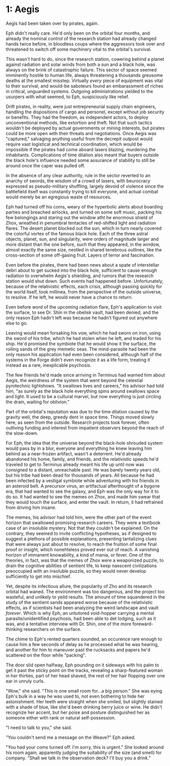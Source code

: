 # 1: Aegis

Aegis had been taken over by pirates, again.

Eph didn't really care. He'd only been on the orbital four months, and already the nominal control of the research station had already changed hands twice before, in bloodless coups where the aggressors took over and threatened to switch off some machinery vital to the orbital's survival.

This wasn't hard to do, since the research station, cowering behind a planet against radiation and solar winds from both a sun and a black hole, was always on the brink of catastrophic failure. This sector of space seemed imminently hostile to human life, always threatening a thousands greusome deaths at the smallest misstep. Virtually *every* piece of equipment was vital to their survival, and would-be saboteurs found an embarassment of riches in critical, unguarded systems. Outgoing administrations yielded to the usurpers with what seemed, to Eph, suspiciously like relief.

Drift pirates, in reality, were just entrepreneurial supply chain engineers, handling the dispositions of cargo and personel, except without job security or benefits. They had the freedom, as independent actors, to deploy unconventional methods, like extortion and theft. Not that such tactics wouldn't be deployed by actual governments or mining interests, but pirates could be more open with their threats and negotiations. Once Aegis was "captured," salvaging anything useful from the decrepit outpost would require vast logistical and technical coordination, which would be impossible if the pirates had come aboard lasers blazing, murdering the inhabitants. Complications of time dilation also meant that buyers outside the black hole's influence needed some assurance of stability to still be around once the caper was pulled off.

In the absence of any clear authority, rule in the sector reverted to an anarchy of swords, the wisdom of a crowd of lasers, with beurocracy expressed as pseudo-military shuffling, largely devoid of violence since the battlefield itself was constantly trying to kill everyone, and actual combat would merely be an egregious waste of resources.

Eph had turned off his coms, weary of the hyperbolic alerts about boarding parties and breached airlocks, and turned on some soft music, packing his few belongings and staring out the window atht he enormous shield of Zhox, wreathed in penumbral tentacles of red-shifted light and radiation flares. The desert planet blocked out the sun, which in turn nearly covered the colorful vortex of the famous black hole. Each of the three astral objects, planet, sun, and singularity, were orders of magnitude larger and more distant than the one before, such that they appeared, in the window, almost exactly the same size, nestled in shared tenebrous outlines, like the cross-section of some off-gasing fruit. Layers of terror and fascination.

Even before the pirates, there had been news about a spate of interstellar debri about to get sucked into the black hole, sufficient to cause enough radiation to overwhelm Aegis's shielding, and rumors that the research station would shut down. Such events had happened before. Unfortunately, because of the relativistic effects, each crisis, although passing quickly for the world itself, took millinea, from the perspective of the outside universe, to resolve. If he left, he would never have a chance to return.

Even before word of the upcoming radiation flare, Eph's application to visit the surface, to see Dr. Shin in the obelisk vault, had been denied, and the only reason Eph hadn't left was because he hadn't figured out anywhere else to go.

Leaving would mean forsaking his vow, which he had sworn on iron, using the sword of his tribe, which he had stolen when he left, and traded for his ship. He'd promised the symbiote that he would show it the surface, the roiling sands of the grey memetic seas. The mind-parasite had been the only reason his application had even been considered, although half of the systems in the Forge didn't even recognize it as a life form, treating it instead as a rare, inexplicable psychosis.

The few friends he'd made since arriving in Terminus had warned him about Aegis, the weirdness of the system that went beyond the celestial pyrotechnic lightshows. "It swallows lives and careers," his advisor had told him, "as surely as the black hole everything spins around swallows space and light. It used to be a cultural marvel, but now everything is just circling the drain, waiting for oblivion."

Part of the orbital's reputation was due to the time dilation caused by the gravity well, the deep, greedy dent in space time. Things moved slowly here, as seen from the outside. Research projects took forever, often outliving funding and interest from impatient observers beyond the reach of the slow-down.

For Eph, the idea that the universe beyond the black-hole shrouded system would pass by in a blur, everyone and everything he knew leaving him behind as a near-frozen artifact, wasn't a deterrent. He'd already abandoned his home, family, and friends, and the relativistic speeds he'd traveled to get to Terminus already meant his life up until now was consigned to a distant, unreachable past. He was barely twenty years old, but his tribe had been dead for thousands of years. All because he had been infected by a vestigal symbiote while adventuring with his friends in an asteroid belt. A precursor virus, an artifactual afterthought of a bygone era, that had wanted to see the galaxy, and Eph was the only way for it to do so. It had wanted to see the memes on Zhox, and made him swear that they would touch the surface, and enter the vault. In return, it had refrained from driving him insane.

The memes, his advisor had told him, were the other part of the event horizon that swallowed promising research careers. They were a textbook case of an insoluble mystery. Not that they couldn't be explained. On the contrary, they seemed to invite conflicting hypotheses, as if designed to suggest a plethora of possible explanations, presenting tantalizing clues that were always just about to resolve, to reach the fruition of some final proof or insight, which nonehteless proved ever out of reach. A vanishing horizon of immanent knowability, a kind of mania, or fever. One of the theories, in fact, was that the memes of Zhox were a weaponized puzzle, to drain the cognitive abilities of sentient life, to keep naescent civilizations preoccupied with an insoluble puzzle, so they would never develop sufficiently to get into mischief.

Yet, despite its infectious allure, the popularity of Zho and its research orbital had waned. The environment was too dangerous, and the project too wasteful, and unlikely to yeild results. The amount of time squandered in the study of the sentient sands appeared worse because of the relativistic effects, as if scientists had been analyzing the weird landscape and vault *forever*. Which is why Eph, an untutored void-hopper carrying a mental parasite/unidentified psychosis, had been able to det lodging, such as it was, and a tentative interview with Dr. Shin, one of the more foreward-thinking researchers on the surface.

The chime to Eph's rented quarters sounded, an occurence rare enough to cause him a few seconds of delay as he processed what he was hearing, and another for him to maneuver past the rucksacks and papers he'd scattered on the floor while "packing".

The door slid open halfway, Eph pounding on it sideways with his palm to get it past the sticky point on the tracks, revealing a sharp-featured woman in her thirties, part of her head shaved, the rest of her hair flopping over one ear in unruly curls.

"Wow," she said. "This is one small room for...a big person." She was eying Eph's bulk in a way he was used to, not even bothering to hide her astonishment. Her teeth were straight when she smiled, but slightly stained with a shade of blue, like she'd been drinking berry juice or wine. He didn't recognize her accent, but her poise and posture distinguished her as someone either with rank or natural self-possession.

"I need to talk to you," she said.

"You couldn't send me a message on the Weave?" Eph asked.

"You had your coms turned off. I'm sorry, this is urgent." She looked around his room again, apparently judging the suitability of the size (and smell) for company. "Shall we talk in the observation deck? I'll buy you a drink."

 